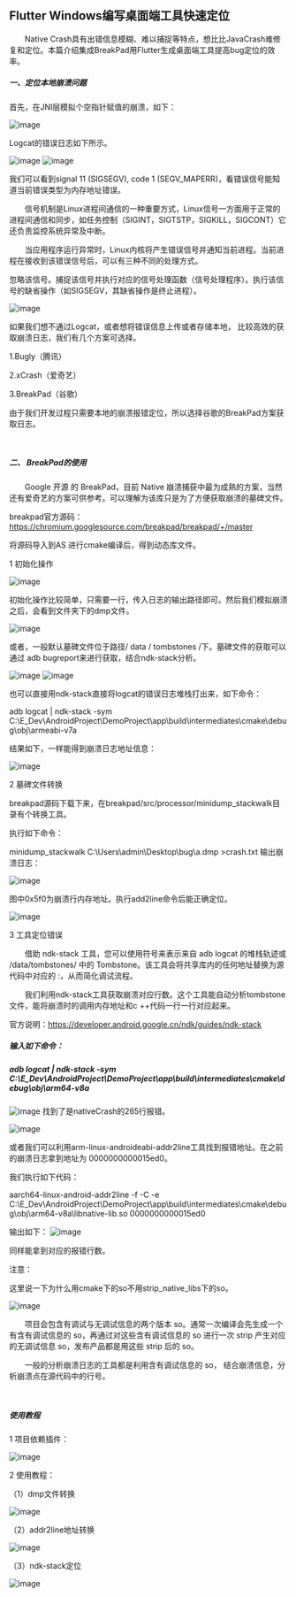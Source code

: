 <h2>Flutter Windows编写桌面端工具快速定位</h2>

&emsp;&emsp;Native Crash具有出错信息模糊、难以捕捉等特点，想比比JavaCrash难修复和定位。本篇介绍集成BreakPad用Flutter生成桌面端工具提高bug定位的效率。

<h5>一、定位本地崩溃问题</h5>

首先，在JNI层模拟个空指针赋值的崩溃，如下：

![image](https://user-images.githubusercontent.com/13035820/184601361-65da9cf2-b008-440c-bc31-6ccce6474f01.png)

Logcat的错误日志如下所示。

![image](https://user-images.githubusercontent.com/13035820/184601425-6db26c72-ffe9-4dad-ab18-33e4f6f07e5c.png)
![image](https://user-images.githubusercontent.com/13035820/184601456-7194081e-7bfb-4be3-9ead-46b3a790fc5d.png)

我们可以看到signal 11 (SIGSEGV), code 1 (SEGV_MAPERR)，看错误信号能知道当前错误类型为内存地址错误。



&emsp;&emsp;信号机制是Linux进程间通信的一种重要方式，Linux信号一方面用于正常的进程间通信和同步，如任务控制（SIGINT，SIGTSTP，SIGKILL，SIGCONT）它还负责监控系统异常及中断。

&emsp;&emsp;当应用程序运行异常时，Linux内核将产生错误信号并通知当前进程。当前进程在接收到该错误信号后，可以有三种不同的处理方式。

忽略该信号。捕捉该信号并执行对应的信号处理函数（信号处理程序）。执行该信号的缺省操作（如SIGSEGV，其缺省操作是终止进程）。

![image](https://user-images.githubusercontent.com/13035820/184601565-582ba1a3-8222-4e4b-b8f1-ba5c0afb3214.png)

如果我们想不通过Logcat，或者想将错误信息上传或者存储本地， 比较高效的获取崩溃日志，我们有几个方案可选择。

1.Bugly（腾讯）

2.xCrash（爱奇艺）

3.BreakPad（谷歌）

由于我们开发过程只需要本地的崩溃报错定位，所以选择谷歌的BreakPad方案获取日志。


<br/>
<h5>二、 BreakPad的使用</h5>

&emsp;&emsp;Google 开源 的 BreakPad，目前 Native 崩溃捕获中最为成熟的方案，当然还有爱奇艺的方案可供参考。可以理解为该库只是为了方便获取崩溃的墓碑文件。

breakpad官方源码：https://chromium.googlesource.com/breakpad/breakpad/+/master

将源码导入到AS 进行cmake编译后，得到动态库文件。

1 初始化操作

![image](https://user-images.githubusercontent.com/13035820/184601647-91aca5f2-810c-486f-a720-0a82bf597c1f.png)

初始化操作比较简单，只需要一行，传入日志的输出路径即可。然后我们模拟崩溃之后，会看到文件夹下的dmp文件。

![image](https://user-images.githubusercontent.com/13035820/184601700-146d003c-c230-4237-be51-a63adff0fdf9.png)

或者，一般默认墓碑文件位于路径/ data / tombstones /下。墓碑文件的获取可以通过 adb bugreport来进行获取，结合ndk-stack分析。

![image](https://user-images.githubusercontent.com/13035820/184601740-bb236b51-ea20-477e-8a91-d7b2081e28b2.png)
![image](https://user-images.githubusercontent.com/13035820/184601797-f0ea9698-24e8-499e-97cf-88de59f06ed9.png)

也可以直接用ndk-stack直接将logcat的错误日志堆栈打出来，如下命令：

adb logcat | ndk-stack -sym  C:\E_Dev\AndroidProject\DemoProject\app\build\intermediates\cmake\debug\obj\armeabi-v7a

结果如下，一样能得到崩溃日志地址信息：


![image](https://user-images.githubusercontent.com/13035820/184601858-e12e876e-62d4-4175-83b5-11a6f05c22da.png)

2 墓碑文件转换

breakpad源码下载下来，在breakpad/src/processor/minidump_stackwalk目录有个转换工具。

执行如下命令：

minidump_stackwalk C:\Users\admin\Desktop\bug\a.dmp >crash.txt  输出崩溃日志：

![image](https://user-images.githubusercontent.com/13035820/184601910-41dfde8d-4eb1-4132-a367-0fbfeaf2527c.png)

图中0x5f0为崩溃行内存地址。执行add2line命令后能正确定位。

![image](https://user-images.githubusercontent.com/13035820/184601970-b288d512-1463-47f9-a178-c3ede25de150.png)


3 工具定位错误

&emsp;&emsp;借助 ndk-stack 工具，您可以使用符号来表示来自 adb logcat 的堆栈轨迹或 /data/tombstones/ 中的 Tombstone。该工具会将共享库内的任何地址替换为源代码中对应的 <source-file>:<line-number>，从而简化调试流程。

&emsp;&emsp;我们利用ndk-stack工具获取崩溃对应行数。这个工具能自动分析tombstone文件，能将崩溃时的调用内存地址和c ++代码一行一行对应起来。

官方说明：https://developer.android.google.cn/ndk/guides/ndk-stack

<h5>输入如下命令：</h5>

<h5>adb logcat | ndk-stack -sym  C:\E_Dev\AndroidProject\DemoProject\app\build\intermediates\cmake\debug\obj\arm64-v8a</h5>

 ![image](https://user-images.githubusercontent.com/13035820/184602068-dd8e1072-86bc-484b-bcc4-ef6a4fc19685.png)
找到了是nativeCrash的265行报错。
 
 ![image](https://user-images.githubusercontent.com/13035820/184604546-4d970deb-67c5-405a-a7f0-346a4691f09a.png)


或者我们可以利用arm-linux-androideabi-addr2line工具找到报错地址。在之前的崩溃日志拿到地址为 0000000000015ed0。

我们执行如下代码：

aarch64-linux-android-addr2line -f -C -e  C:\E_Dev\AndroidProject\DemoProject\app\build\intermediates\cmake\debug\obj\arm64-v8a\libnative-lib.so 0000000000015ed0

输出如下：
 ![image](https://user-images.githubusercontent.com/13035820/184604595-3c80200b-957f-43b5-aa9b-31494ee881d2.png)


同样能拿到对应的报错行数。

注意：

这里说一下为什么用cmake下的so不用strip_native_libs下的so。
 
 ![image](https://user-images.githubusercontent.com/13035820/184604882-d6e19a82-56bf-49c5-8e0e-36cd05a8a661.png)

 

&emsp;&emsp;项目会包含有调试与无调试信息的两个版本 so。通常一次编译会先生成一个有含有调试信息的 so，再通过对这些含有调试信息的 so 进行一次 strip  产生对应的无调试信息 so，发布产品都是用这些 strip 后的 so。

&emsp;&emsp;一般的分析崩溃日志的工具都是利用含有调试信息的 so， 结合崩溃信息，分析崩溃点在源代码中的行号。


<br/>
<h5>使用教程</h5>
1 项目依赖插件：

![image](https://user-images.githubusercontent.com/13035820/184600616-a081fb85-9f5a-4696-9b53-dbac67b17ecc.png)


2 使用教程：

（1）dmp文件转换

![image](https://user-images.githubusercontent.com/13035820/184600934-9f43d284-0279-4b68-bac1-eeecb44c1dc3.png)


（2）addr2line地址转换

![image](https://user-images.githubusercontent.com/13035820/184601021-18e01e4d-2b6b-4db3-a2bd-0eb4c9f76a9b.png)


（3）ndk-stack定位

![image](https://user-images.githubusercontent.com/13035820/184601073-66af3d5c-7bf1-47c9-b6f4-c1e6a123b432.png)




